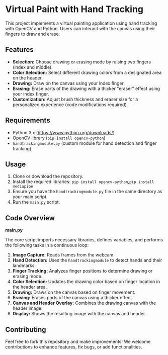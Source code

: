 # Virtual Paint with Hand Tracking

This project implements a virtual painting application using hand tracking with OpenCV and Python. Users can interact with the canvas using their fingers to draw and erase.

## Features

* **Selection:** Choose drawing or erasing mode by raising two fingers (index and middle).
* **Color Selection:** Select different drawing colors from a designated area on the header.
* **Drawing:** Draw on the canvas using your index finger.
* **Erasing:** Erase parts of the drawing with a thicker "eraser" effect using your index finger.
* **Customization:** Adjust brush thickness and eraser size for a personalized experience (code modifications required).

## Requirements

* Python 3.x (https://www.python.org/downloads/)
* OpenCV library (`pip install opencv-python`)
* `handtrackingmodule.py` (custom module for hand detection and finger tracking)

## Usage

1. Clone or download the repository.
2. Install the required libraries: `pip install opencv-python`,`pip install mediapipe`
4. Ensure you have the `handtrackingmodule.py` file in the same directory as your main script.
5. Run the `main.py` script.

## Code Overview

**main.py**

The core script imports necessary libraries, defines variables, and performs the following tasks in a continuous loop:

1. **Image Capture:** Reads frames from the webcam.
2. **Hand Detection:** Uses the `handtrackingmodule` to detect hands and their landmarks.
3. **Finger Tracking:** Analyzes finger positions to determine drawing or erasing mode.
4. **Color Selection:** Updates the drawing color based on finger location in the header area.
5. **Drawing:** Draws on the canvas based on finger movement.
6. **Erasing:** Erases parts of the canvas using a thicker effect.
7. **Canvas and Header Overlay:** Combines the drawing canvas with the header image.
8. **Display:** Shows the resulting image with the canvas and header.

## Contributing

Feel free to fork this repository and make improvements! We welcome contributions to enhance features, fix bugs, or add functionalities.
